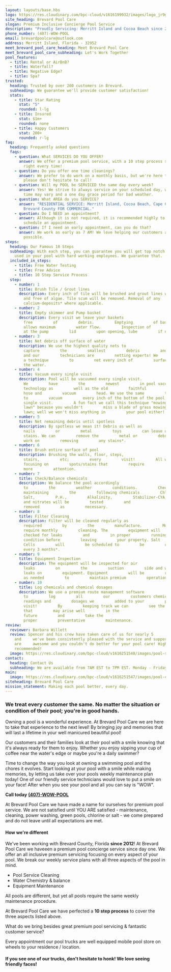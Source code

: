 ```yaml
---
layout: layouts/base.hbs
logo: https://res.cloudinary.com/bpc-cloud/v1616199932/images/logo_jr9gmt.png
site_heading: Brevard Pool Care
slogan: Premium Inclusive Concierge Pool Service
description: "Proudly Servicing: Merritt Island and Cocoa Beach since 2012!"
phone_number: (407)-WOW-POOL
email: brevardpoolcare@outlook.com
address: Merritt Island, Florida - 32952
meet_brevard_pool_care_heading: Meet Brevard Pool Care
meet_brevard_pool_care_subheading: Let's Work Together
pool_features:
  - title: Rental or AirBnB?
  - title: Waterfall?
  - title: Negative Edge?
  - title: Spa?
trusted:
  heading: Trusted by over 200 customers in Brevard.
  subheading: We guarantee we'll provide customer satisfaction!
  stats:
    - title: Star Rating
      stat: "5"
      rounded: l-lg
    - title: Insured
      stat: $1m+
      rounded: none
    - title: Happy Customers
      stat: 200+
      rounded: r-lg
faq:
  heading: Frequently asked questions
  faqs:
    - question: What SERVICES DO YOU OFFER?
      answer: We offer a premium pool service, with a 10 step process so it's done
        right every time!
    - question: Do you offer one time cleanings?
      answer: We prefer to do work on a monthly basis, but we're here to help! So
        please don't hesitate to call!
    - question: Will my POOL be SERVICED the same day every week?
      answer: Yes! We strive to always service on your scheduled day, weekly! However
        time may vary and a one day grace period for bad weather.
    - question: What AREA do you SERVICE?
      answer: "RESIDENTIAL SERVICE: Merritt Island, Cocoa Beach, Cape Canaveral.
        Brevard County FOR COMMERCIAL."
    - question: Do I NEED an appointment?
      answer: Although it is not required, it is recommended highly to contact us &
        schedule an appointment.
    - question: If I need an early appointment, can you do that?
      answer: We work as early as 7 AM! We love helping our customers as early as
        possible.
steps:
  heading: Our Famous 10 Steps
  subheading: With each step, you can guarantee you will get top notch products
    used in your pool with hard working employees. We guarantee that.
  included_in_steps:
    - title: Free Water Testing
    - title: Free Advice
    - title: 10 Step Service Process
  step:
    - number: 1
      title: Brush Tile / Grout lines
      description: Every inch of tile will be brushed and grout lines will be clean
        and free of algae. Tile scum will be removed. Removal of any
        calcium-deposits* where applicable.
    - number: 2
      title: Empty skimmer and Pump basket
      description: Every visit we leave your baskets
        free         of         debris.         Emptying         of baskets
        allows maximum         water flow.         Inspection of         O-ring
        at the pump         lid         upon opening, lube         if necessary.
    - number: 3
      title: Net debris off surface of water
      description: We use the highest quality nets to
        capture         the         smallest         debris         and pollen
        and our         technicians are         netting experts! We         use
        a technique         to         net every inch of         surface area of
        the water.
    - number: 4
      title: Vacuum every single visit
      description: Pool will be vacuumed every single visit.
        We         have         the         newest         in pool vacuum
        technology as         well as the old         faithful         system
        hose and         vacuum         head. We use the same         technique
        to         vacuum         every inch of the bottom of the pool, every
        single visit.         A fun fact we call this technique "mowing the
        lawn" because you wouldn't         miss a blade of grass mowing the
        lawn; well we won't miss anything in         your pool either!
    - number: 5
      title: Net remaining debris until spotless
      description: By spotless we mean it! Debris as well as
        nails         or         metal         toys         can leave unwanted
        stains. We can         remove the         metal or         debris and
        work on         removing         any stains*.
    - number: 6
      title: Brush entire surface of pool
      description: Brushing the walls, floor, steps,
        stairs,         etc;         every         visit!         All while
        focusing on         spots/stains that         require
        more         attention.
    - number: 7
      title: Check/Balance chemicals
      description: We balance the pool accordingly
        to         the         weather         conditions.         Checking and
        maintaining         the         following chemicals         Chlorine,
        Salt,         P.H.,         Alkalinity,         Stabilizer-CYA,         Calcium         Hardness.         Phosphates*
        and nitrates will be         tested         and
        removed         as         necessary.
    - number: 8
      title: Filter Cleaning
      description: Filter will be cleaned regularly as
        required         by         the         manufacture.         Most
        require monthly         cleaning. The         equipment will         be
        checked for leaks         and         in proper         running
        condition before         leaving         your property. Salt
        Cells         will         be scheduled to         be         cleaned
        every 3 months*.
    - number: 9
      title: Equipment Inspection
      description: The equipment will be inspected for air
        leaks         on         the         suction         side and water
        leaks on         equipment. Equipment         will be         replaced
        as needed         to         maintain premium         operation.
    - number: 10
      title: Log chemicals and chemical dosages
      description: We use a premium route management software
        to         log         all         our         customers chemicals
        readings and         dosages we         added to your         pool every
        visit!         By         keeping track we can         see the issues
        that         may arise well         in the
        future         and         take the
        proper         preventative         maintenance.
review:
  reviewer: Barbara Willett
  review: Spencer and his crew have taken care of us for nearly 5       years
    and     we've been consistently pleased with the service and support. They
    are     awesome and you couldn't do better for your pool care! Highly
    recommended!
  image: https://res.cloudinary.com/bpc-cloud/v1616251548/images/pool-salt_mtxhzg.jpg
contact:
  heading: Contact Us
  subheading: We are available from 7AM EST to 7PM EST. Monday - Friday.
main:
  image: https://res.cloudinary.com/bpc-cloud/v1616251547/images/pool-chlorine-three_kvznsv.jpg
siteheading: Brevard Pool Care
mission_statement: Making each pool better, every day.
---
```

### We treat every customer the same. No matter the situation or condition of their pool; you're in good hands.

Owning a pool is a wonderful experience. At Brevard Pool Care we are here to take that experience to the next level! By bringing joy and memories that will last a lifetime in your well manicured beautiful pool!

Our customers and their families look at their pool with a smile knowing that it's always ready for them to enjoy. Whether you enjoy sipping your cup of coffee near the water's edge or maybe you're a daily swimmer?

Time to change the way you look at owning a swimming pool and the chores it evolves. Start looking at your pool with a smile while making memories, by letting us take over your pools weekly maintenance plan today! One of our friendly service technicians would love to put a smile on your face! After when you see your pool and all you can say is "WOW".

**Call today** [**(407)-WOW-POOL**](tel:407-WOW-POOL)

At Brevard Pool Care we have made a name for ourselves for premium pool service. We are not satisfied until YOU ARE satisfied - maintenance, cleaning, power washing, green pools, chlorine or salt - we come prepared and do not leave until all expectations are met.

#### How we're different

We've been working with Brevard County, Florida **since 2012**! At Brevard Pool Care we haveeen a premium pool concierge service since day one. We offer an all inclusive premium servicing focusing on every aspect of your pool. We break our weekly service plans with all three aspects of the pool in mind.

* Pool Service Cleaning
* Water Chemistry & balance
* Equipment Maintenance

All pools are different, but yet all pools require the same weekly maintenance procedure.

At Brevard Pool Care we have perfected a **10 step process** to cover the three aspects listed above.

What do we bring besides great premium pool servicing & fantastic customer service?

Every appointment our pool trucks are well equipped mobile pool store on wheels to your residence / location.

#### If you see one of our trucks, don't hesitate to honk! We love seeing friendly faces!
